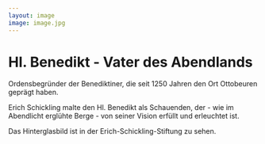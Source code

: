 ```yaml
---
layout: image
image: image.jpg
---
```


# Hl. Benedikt - Vater des Abendlands
Ordensbegründer der Benediktiner, die seit 1250 Jahren den Ort Ottobeuren geprägt haben.

Erich Schickling malte den Hl. Benedikt als Schauenden, der - wie im Abendlicht erglühte Berge - von seiner Vision erfüllt und erleuchtet ist.

Das Hinterglasbild ist in der Erich-Schickling-Stiftung zu sehen.